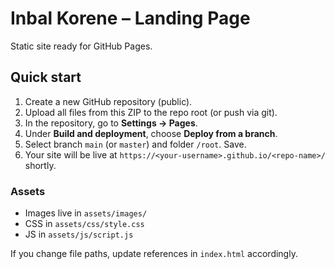# Inbal Korene – Landing Page

Static site ready for GitHub Pages.

## Quick start
1. Create a new GitHub repository (public).
2. Upload all files from this ZIP to the repo root (or push via git).
3. In the repository, go to **Settings → Pages**.
4. Under **Build and deployment**, choose **Deploy from a branch**.
5. Select branch `main` (or `master`) and folder `/root`. Save.
6. Your site will be live at `https://<your-username>.github.io/<repo-name>/` shortly.

### Assets
- Images live in `assets/images/`
- CSS in `assets/css/style.css`
- JS in `assets/js/script.js`

If you change file paths, update references in `index.html` accordingly.
